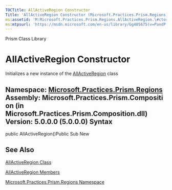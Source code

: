 ```yaml
---
TOCTitle: AllActiveRegion Constructor
Title: 'AllActiveRegion Constructor (Microsoft.Practices.Prism.Regions)'
ms:assetid: 'M:Microsoft.Practices.Prism.Regions.AllActiveRegion.\#ctor'
ms:mtpsurl: 'https://msdn.microsoft.com/en-us/library/Gg405675(v=PandP.50)'
---
```


Prism Class Library

AllActiveRegion Constructor
===========================

Initializes a new instance of the [AllActiveRegion](https://msdn.microsoft.com/t:microsoft.practices.prism.regions.allactiveregion) class

**Namespace:** [Microsoft.Practices.Prism.Regions](https://msdn.microsoft.com/n:microsoft.practices.prism.regions)
**Assembly:** Microsoft.Practices.Prism.Composition (in Microsoft.Practices.Prism.Composition.dll) Version: 5.0.0.0 (5.0.0.0)
Syntax
------

<span id="syntaxToggle"></span>public AllActiveRegion()Public Sub New

See Also
--------


[AllActiveRegion Class](https://msdn.microsoft.com/t:microsoft.practices.prism.regions.allactiveregion)

[AllActiveRegion Members](https://msdn.microsoft.com/allmembers.t:microsoft.practices.prism.regions.allactiveregion)

[Microsoft.Practices.Prism.Regions Namespace](https://msdn.microsoft.com/n:microsoft.practices.prism.regions)
